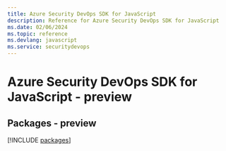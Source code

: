 ```yaml
---
title: Azure Security DevOps SDK for JavaScript
description: Reference for Azure Security DevOps SDK for JavaScript
ms.date: 02/06/2024
ms.topic: reference
ms.devlang: javascript
ms.service: securitydevops
---
```

# Azure Security DevOps SDK for JavaScript - preview
## Packages - preview
[!INCLUDE [packages](security-devops-index.md)]